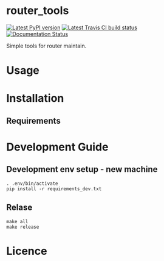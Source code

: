 # router_tools

[![Latest PyPI version](https://img.shields.io/pypi/v/router_tools.svg)](https://pypi.python.org/pypi/router_tools) [![Latest Travis CI build status](https://travis-ci.org/renweibo/router_tools.png)](https://travis-ci.org/renweibo/router_tools)
[![Documentation Status](https://readthedocs.org/projects/router-tools/badge/?version=latest)](http://router-tools.readthedocs.io/en/latest/?badge=latest)


Simple tools for router maintain.

# Usage

# Installation

## Requirements

# Development Guide


## Development env setup - new machine

```
. .env/bin/activate
pip install -r requirements_dev.txt
```

## Relase

```
make all
make release
```

# Licence
